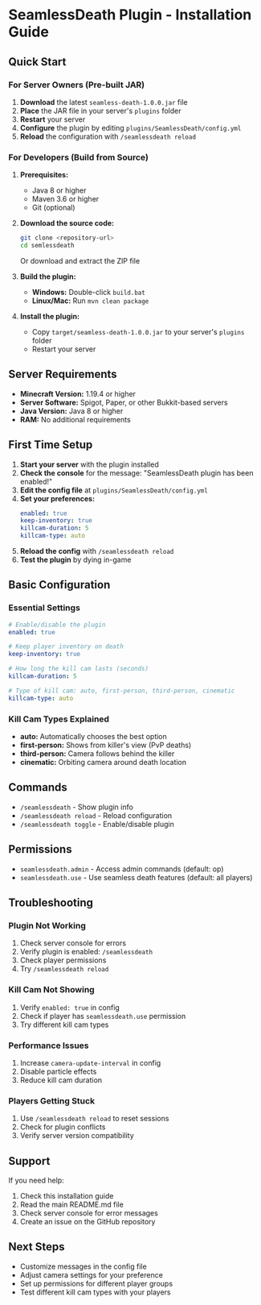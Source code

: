 # SeamlessDeath Plugin - Installation Guide

## Quick Start

### For Server Owners (Pre-built JAR)

1. **Download** the latest `seamless-death-1.0.0.jar` file
2. **Place** the JAR file in your server's `plugins` folder
3. **Restart** your server
4. **Configure** the plugin by editing `plugins/SeamlessDeath/config.yml`
5. **Reload** the configuration with `/seamlessdeath reload`

### For Developers (Build from Source)

1. **Prerequisites:**
   - Java 8 or higher
   - Maven 3.6 or higher
   - Git (optional)

2. **Download the source code:**
   ```bash
   git clone <repository-url>
   cd semlessdeath
   ```
   Or download and extract the ZIP file

3. **Build the plugin:**
   - **Windows:** Double-click `build.bat`
   - **Linux/Mac:** Run `mvn clean package`

4. **Install the plugin:**
   - Copy `target/seamless-death-1.0.0.jar` to your server's `plugins` folder
   - Restart your server

## Server Requirements

- **Minecraft Version:** 1.19.4 or higher
- **Server Software:** Spigot, Paper, or other Bukkit-based servers
- **Java Version:** Java 8 or higher
- **RAM:** No additional requirements

## First Time Setup

1. **Start your server** with the plugin installed
2. **Check the console** for the message: "SeamlessDeath plugin has been enabled!"
3. **Edit the config file** at `plugins/SeamlessDeath/config.yml`
4. **Set your preferences:**
   ```yaml
   enabled: true
   keep-inventory: true
   killcam-duration: 5
   killcam-type: auto
   ```
5. **Reload the config** with `/seamlessdeath reload`
6. **Test the plugin** by dying in-game

## Basic Configuration

### Essential Settings

```yaml
# Enable/disable the plugin
enabled: true

# Keep player inventory on death
keep-inventory: true

# How long the kill cam lasts (seconds)
killcam-duration: 5

# Type of kill cam: auto, first-person, third-person, cinematic
killcam-type: auto
```

### Kill Cam Types Explained

- **auto:** Automatically chooses the best option
- **first-person:** Shows from killer's view (PvP deaths)
- **third-person:** Camera follows behind the killer
- **cinematic:** Orbiting camera around death location

## Commands

- `/seamlessdeath` - Show plugin info
- `/seamlessdeath reload` - Reload configuration
- `/seamlessdeath toggle` - Enable/disable plugin

## Permissions

- `seamlessdeath.admin` - Access admin commands (default: op)
- `seamlessdeath.use` - Use seamless death features (default: all players)

## Troubleshooting

### Plugin Not Working
1. Check server console for errors
2. Verify plugin is enabled: `/seamlessdeath`
3. Check player permissions
4. Try `/seamlessdeath reload`

### Kill Cam Not Showing
1. Verify `enabled: true` in config
2. Check if player has `seamlessdeath.use` permission
3. Try different kill cam types

### Performance Issues
1. Increase `camera-update-interval` in config
2. Disable particle effects
3. Reduce kill cam duration

### Players Getting Stuck
1. Use `/seamlessdeath reload` to reset sessions
2. Check for plugin conflicts
3. Verify server version compatibility

## Support

If you need help:
1. Check this installation guide
2. Read the main README.md file
3. Check server console for error messages
4. Create an issue on the GitHub repository

## Next Steps

- Customize messages in the config file
- Adjust camera settings for your preference
- Set up permissions for different player groups
- Test different kill cam types with your players